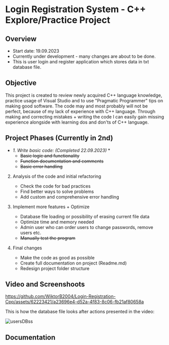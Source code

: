# Login Registration System - C++ Explore/Practice Project

## Overview
- Start date: 19.09.2023
- Currently under development - many changes are about to be done.
- This is user login and register application which stores data in txt database file.

## Objective
This project is created to review newly acquired C++ language knowledge, practice usage of Visual Studio and to use "Pragmatic Programmer" tips on making good software.
The code may and most probably will not be perfect, because of my lack of experience with C++ language.
Through making and correcting mistakes + writing the code I can easily gain missing experience alongside with learning dos and don'ts
of C++ language.

## Project Phases (Currently in 2nd)
* *1. Write basic code: (Completed 22.09.2023)* * 
	- ~~Basic logic and functionality~~
	- ~~Function documentation and comments~~
	- ~~Basic error handling~~

2. Analysis of the code and initial refactoring
	- Check the code for bad practices
	- Find better ways to solve problems
	- Add custom and comprehensive error handling

3. Implement more features + Optimize
	- Database file loading or possibility of erasing current file data
	- Optimize time and memory needed
	- Admin user who can order users to change passwords, remove users etc.
	- ~~Manually test the program~~

4. Final changes
	- Make the code as good as possible
	- Create full documentation on project (Readme.md)
	- Redesign project folder structure

## Video and Screenshoots

https://github.com/WiktorB2004/Login-Registration-Cpp/assets/62223421/a23696e4-d52a-4f83-8c06-fb21af80658a

This is how the database file looks after actions presented in the video:

![usersDBss](https://github.com/WiktorB2004/Login-Registration-Cpp/assets/62223421/884540ec-2bbd-40f7-8430-8aa50e676ab1)

## Documentation
